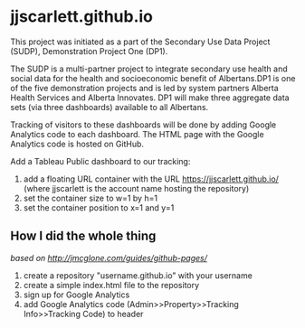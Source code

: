 # jjscarlett.github.io

This project was initiated as a part of the Secondary Use Data Project (SUDP), Demonstration Project One (DP1).

The SUDP is a multi-partner project to integrate secondary use health and social data for the health and socioeconomic benefit of Albertans.DP1 is one of the five demonstration projects and is led by system partners Alberta Health Services and Alberta Innovates. DP1 will make three aggregate data sets (via three dashboards) available to all Albertans.

Tracking of visitors to these dashboards will be done by adding Google Analytics code to each dashboard. The HTML page with the Google Analytics code is hosted on GitHub.

Add a Tableau Public dashboard to our tracking:
1. add a floating URL container with the URL https://jjscarlett.github.io/ (where jjscarlett is the account name hosting the repository)
2. set the container size to w=1 by h=1
3. set the container position to x=1 and y=1

## How I did the whole thing
*based on http://jmcglone.com/guides/github-pages/*
1. create a repository "username.github.io" with your username
2. create a simple index.html file to the repository
3. sign up for Google Analytics
4. add Google Analytics code (Admin>>Property>>Tracking Info>>Tracking Code) to header

